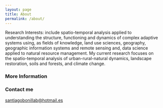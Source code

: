 ```yaml
---
layout: page
title: About
permalink: /about/
---
```


Research Interests: include spatio-temporal analysis applied to understanding the structure, functioning and dynamics of complex adaptive systems using, as fields of knowledge, land use sciences, geography, geographic information systems and remote sensing and,  data science applied to natural resource management. My current research focuses on the spatio-temporal analysis of urban-rural-natural dynamics, landscape restoration, soils and forests, and climate change.

### More Information



### Contact me

[santiagobonillab@hotmail.es](mailto:santiagobonillab@hotmail.es)


